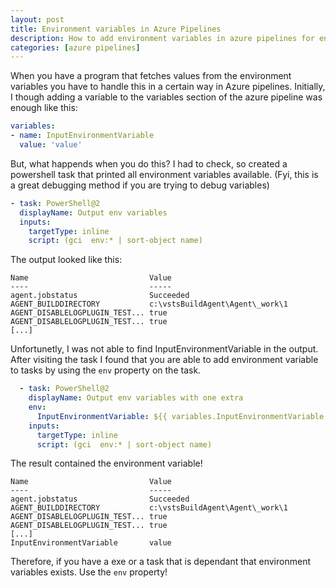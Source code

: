 ```yaml
---
layout: post
title: Environment variables in Azure Pipelines
description: How to add environment variables in azure pipelines for environment dependant cli's
categories: [azure pipelines]
---
```

When you have a program that fetches values from the environment variables you have to handle this in a certain way in Azure pipelines.
Initially, I though adding a variable to the variables section of the azure pipeline was enough like this: 

```yaml
variables: 
- name: InputEnvironmentVariable
  value: 'value'
```

But, what happends when you do this? I had to check, so created a powershell task that printed all environment variables available. (Fyi, this is a great debugging method if you are trying to debug variables)

```yaml
- task: PowerShell@2
  displayName: Output env variables
  inputs: 
    targetType: inline
    script: (gci  env:* | sort-object name)
```

The output looked like this: 
```
Name                           Value                                                                                   
----                           -----                                                                                   
agent.jobstatus                Succeeded                                                                               
AGENT_BUILDDIRECTORY           c:\vstsBuildAgent\Agent\_work\1                                                     
AGENT_DISABLELOGPLUGIN_TEST... true                                                                                    
AGENT_DISABLELOGPLUGIN_TEST... true
[...]
```

Unfortunetly, I was not able to find InputEnvironmentVariable in the output.
After visiting the task I found that you are able to add environment variable to tasks by using the `env` property on the task.
```yaml
  - task: PowerShell@2
    displayName: Output env variables with one extra
    env: 
      InputEnvironmentVariable: ${{ variables.InputEnvironmentVariable }}
    inputs: 
      targetType: inline
      script: (gci  env:* | sort-object name)
```
The result contained the environment variable!
```
Name                           Value                                                                                   
----                           -----                                                                                   
agent.jobstatus                Succeeded                                                                               
AGENT_BUILDDIRECTORY           c:\vstsBuildAgent\Agent\_work\1                                                     
AGENT_DISABLELOGPLUGIN_TEST... true                                                                                    
AGENT_DISABLELOGPLUGIN_TEST... true
[...]
InputEnvironmentVariable       value
```

Therefore, if you have a exe or a task that is dependant that environment variables exists. Use the `env` property! 
